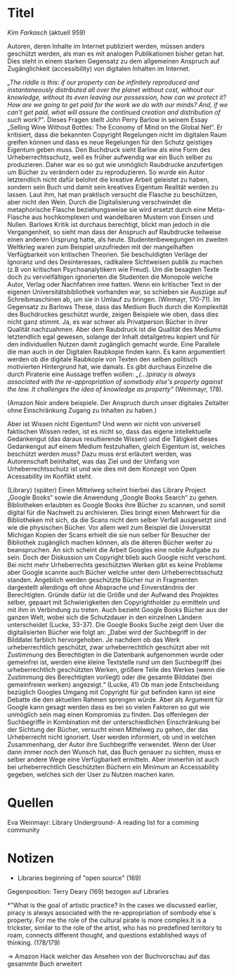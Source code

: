 
# Titel
*Kim Farkasch*
(aktuell 959)

 Autoren, deren Inhalte im Internet publiziert werden, müssen anders geschützt werden, als man es mit analogen Publikationen bisher getan hat. Dies steht in einem starken Gegensatz zu dem allgemeinen Anspruch auf Zugänglichkeit (accessibility) von digitalen Inhalten im Internet.
 
*„The riddle is this: if our property can be infinitely reproduced and instantaneously distributed all over the planet without cost, without our knowledge, without its even leaving our possession, how can we protect it? How are we going to get paid for the work we do with our minds? And, if we can't get paid, what will assure the continued creation and distribution of such work?“*. Dieses Fragen stellt John Perry Barlow in seinem Essay „Selling Wine Without Bottles: The Economy of Mind on the Global Net“. Er kritisiert, dass die bekannten Copyright Regelungen nicht im digitalen Raum greifen können und dass es neue Regelungen für den Schutz geistiges Eigentum geben muss. 
Den Buchdruck sieht Barlow als eine Form des Urheberrechtsschutz, weil es früher aufwendig war ein Buch selber zu produzieren. Daher war es so gut wie unmöglich Raubdrucke anzufertigen um Bücher zu verändern oder zu reproduzieren. So wurde ein Autor letztendlich nicht dafür belohnt die kreative Arbeit geleistet zu haben, sondern sein Buch und damit sein kreatives Eigentum Realität werden zu lassen. Laut ihm, hat man praktisch versucht die Flasche zu beschützen, aber nicht den Wein.
Durch die Digitalisierung verschwindet die metaphorische Flasche beziehungsweise sie wird ersetzt durch eine Meta-Flasche aus hochkomplexen und wandelbaren Mustern von Einsen und Nullen.
Barlows Kritik ist durchaus berechtigt, blickt man jedoch in die Vergangenheit, so sieht man dass der Anspruch auf Raubdrucke teilweise einen anderen Ursprung hatte, als heute. Studentenbewegungen im zweiten Weltkrieg waren zum Beispiel unzufrieden mit der mangelhaften Verfügbarkeit von kritischen Theorien. Sie beschuldigten Verläge der Ignoranz und des Desinteresses, radikalere Sichtweisen publik zu machen (z.B von kritischen Psychoanalytikern wie Freud). Um die besagten Texte doch zu vervielfältigen ignorierten die Studenten die Monopole welche Autor, Verlag oder Nachfahren inne hatten. Wenn ein kritischer Text in der eigenen Universitätsbibliothek vorhanden war, so schieben sie Auszüge auf Schreibmaschinen ab, um sie in Umlauf zu bringen. (Winmayr, 170-71). Im Gegensatz zu Barlows These, dass das Medium Buch durch die Komplexität des Buchdruckes geschützt wurde, zeigen Beispiele wie oben, dass dies nicht ganz stimmt. Ja, es war schwer als Privatperson Bücher in ihrer Qualität nachzuahmen. Aber dem Raubdruck ist die Qualität des Mediums letztendlich egal gewesen, solange der Inhalt detailgetreu kopiert und für den individuellen Nutzen damit zugänglich gemacht wurde. Eine Parallele die man auch in der Digitalen Raubkopie finden kann. Es kann argumentiert werden ob die digitale Raubkopie von Texten den selben politisch motivierten Hintergrund hat, wie damals. Es gibt durchaus Einzelne die durch Piraterie eine Aussage treffen wollen: *„(...)piracy is always associated with the re-appropriation of somebody else's property against the law. It challenges the idea of knowledge as property“* (Weinmayr, 178). 

(Amazon Noir andere beispiele.
Der Anspruch durch unser digitales Zeitalter ohne Einschränkung Zugang zu Inhalten zu haben.)

Aber ist Wissen nicht Eigentum? Und wenn wir nicht von universell faktischen Wissen reden, ist es nicht so, dass das eigene intellektuelle Gedankengut (das daraus resultierende Wissen) und die Tätigkeit dieses Gedankengut auf einem Medium festzuhalten, gleich Eigentum ist, welches beschützt werden muss? Dazu muss erst erläutert werden, was Autorenschaft beinhaltet, was das Ziel und der Umfang von Urheberrechtsschutz ist und wie dies mit dem Konzept von Open Acessability im Konflikt steht.

(Library)
(später)
Einen Mittelweg scheint hierbei das Library Project „Google Books“ sowie die Anwendung „Google Books Search“ zu gehen. Bibliotheken erlaubten es Google Books ihre Bücher zu scannen, und somit digital für die Nachwelt zu archivieren. Dies bringt einen Mehrwert für die Bibliotheken mit sich, da die Scans nicht dem selber Verfall ausgesetzt sind wie die physischen Bücher.  Vor allem weil zum Beispiel die Universität Michigan Kopien der Scans erhielt die sie nun selber für Besucher der Bibliothek zugänglich machen können, als die älteren Bücher weiter zu beanspruchen. An sich scheint die Arbeit Googles eine noble Aufgabe zu sein. Doch der Diskussion um Copyright blieb auch Google nicht verschont. Bei nicht mehr Urheberrechts geschützten Werken gibt es keine Probleme aber Google scannte auch Bücher welche unter dem Urheberrechtsschutz standen. Angeblich werden geschützte Bücher nur in Fragmenten dargestellt allerdings oft ohne Absprache und Einverständnis der Berechtigten. Gründe dafür ist die Größe und der Aufwand des Projektes selber, gepaart mit Schwierigkeiten den Copyrightholder zu ermitteln und mit ihm in Verbindung zu treten. Auch bezieht Google Books Bücher aus der ganzen Welt, wobei sich die Schutzdauer in den einzelnen Ländern unterscheidet (Lucke, 33-37).
Die Google Books Suche zeigt dem User die digitalisierten Bücher wie folgt an: „Dabei wird der Suchbegriff in der Bilddatei farblich hervorgehoben. Je nachdem ob das Werk urheberrechtlich geschützt, zwar urheberrechtlich geschützt aber mit Zustimmung des Berechtigten in die Datenbank aufgenommen wurde oder gemeinfrei ist, werden eine kleine Textstelle rund um den Suchbegriff (bei urheberrechtlich geschützten Werken, größere Teile des Werkes (wenn die Zustimmung des Berechtigten vorliegt) oder die gesamte Bilddatei (bei gemeinfreien werken) angezeigt.“ (Lucke, 41)
Ob man jede Entscheidung bezüglich Googles Umgang mit Copyright für gut befinden kann ist eine Debatte die den aktuellen Rahmen sprengen würde. Aber als Argument für Google kann gesagt werden dass es bei so vielen Faktoren so gut wie unmöglich sein mag einen Kompromiss zu finden. Das offenlegen der Suchbegriffe in Kombination mit der unterschiedlichen Einschränkung bei der Sichtung der Bücher, versucht einen Mittelweg zu gehen, der das Urheberrecht nicht ignoriert. User werden informiert, ob und in welchen Zusammenhang, der Autor ihre Suchbegriffe verwendet. Wenn der User dann immer noch den Wunsch hat, das Buch genauer zu sichten, muss er selber andere Wege eine Verfügbarkeit ermitteln. Aber immerhin ist auch bei urheberrechtlich Geschützten Büchern ein Minimum an Accessability gegeben, welches sich der User zu Nutzen machen kann.
 
 
 
 
 
 
 
 
 # Quellen


 
 
 Eva Weinmayr: Library Underground- A reading list for a comming community
 
 
 # Notizen
 
  * Libraries beginning of "open source" (169)
  
  Gegenposition: Terry Deary (169) bezogen auf Libraries
  
  *"What is the goal of artistic practice? In the cases we discussed earlier, piracy is always associated with the re-appropriation of sombody else´s property. For me the role of the cultural pirate is more complex.It is a trickster, similar to the role of the artist, who has no predefined territory to roam, connects different thought, and questions established ways of thinking. (178/179)
         
  -> Amazon Hack welcher das Ansehen von der Buchvorschau auf das gesammte Buch erweitert
 


  
  
  
         
